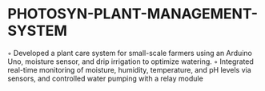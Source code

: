 # PHOTOSYN-PLANT-MANAGEMENT-SYSTEM
◦ Developed a plant care system for small-scale farmers using an Arduino Uno, moisture sensor, and drip irrigation to optimize watering. ◦ Integrated real-time monitoring of moisture, humidity, temperature, and pH levels via sensors, and controlled water pumping with a relay module

